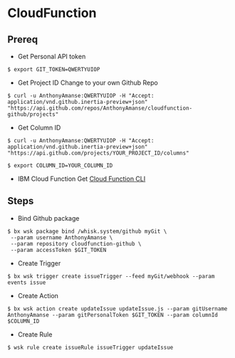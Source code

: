 # CloudFunction

## Prereq

* Get Personal API token
```
$ export GIT_TOKEN=QWERTYUIOP
```
* Get Project ID
Change to your own Github Repo

```
$ curl -u AnthonyAmanse:QWERTYUIOP -H "Accept: application/vnd.github.inertia-preview+json" "https://api.github.com/repos/AnthonyAmanse/cloudfunction-github/projects"
```
* Get Column ID
```
$ curl -u AnthonyAmanse:QWERTYUIOP -H "Accept: application/vnd.github.inertia-preview+json" "https://api.github.com/projects/YOUR_PROJECT_ID/columns"

$ export COLUMN_ID=YOUR_COLUMN_ID
```
* IBM Cloud Function
Get [Cloud Function CLI](https://console.bluemix.net/docs/openwhisk/bluemix_cli.html#cloudfunctions_cli)



## Steps

* Bind Github package

```
$ bx wsk package bind /whisk.system/github myGit \
 --param username AnthonyAmanse \
 --param repository cloudfunction-github \
 --param accessToken $GIT_TOKEN
```

* Create Trigger

```
$ bx wsk trigger create issueTrigger --feed myGit/webhook --param events issue
```

* Create Action

```
$ bx wsk action create updateIssue updateIssue.js --param gitUsername AnthonyAmanse --param gitPersonalToken $GIT_TOKEN --param columnId $COLUMN_ID
```

* Create Rule

```
$ wsk rule create issueRule issueTrigger updateIssue
```
